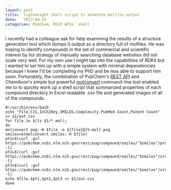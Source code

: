 ```yaml
---
layout: post
title:  lightweight shell script to annotate molfile output 
date:   2017-04-25
categories: PubChem, REST APIs, shell
---
```


I recently had a colleague ask for help examining the results of a structure
generation tool which dumps it output as a directory full of molfiles. He was
hoping to identify compounds in the set of commercial and scientific interest by
his strategy of manually searching database websites did not scale very well.
For my own use I might tap into the capabilities of RDKit but I wanted to set
him up with a simple system with minimal dependencies because I knew I'd be
completing my PhD and be less able to support him soon. Fortunately, the
combination of PubChem's [REST
                          API](https://pubchem.ncbi.nlm.nih.gov/pug_rest/PUG_REST.html) and ChemAxon's
simple but powerful [molconvert](https://docs.chemaxon.com/display/docs/Molecule+File+Conversion+with+MolConverter) command-line tool enabled me to to quickly
work up a shell script that summarized properties of each compound directory in
Excel readable .csv file and generated images of all of the compounds. 

```
#!/usr/bin/env/bash
echo "File,CIS,InChIKey,SMILES,Complexity,PubMed Count,Patent Count" >> $1/out.csv
for file in $(ls $1/*.mol); 
do
molconvert png:-H $file -o ${file[@]%.mol}.png
smiles=$(molconvert smiles:-H $file)
pt1=$(curl -gsf https://pubchem.ncbi.nlm.nih.gov/rest/pug/compound/smiles/"$smiles"/property/InChIKey,CanonicalSMILES,Complexity/csv|tail -1)
pt2=$(curl -gsf https://pubchem.ncbi.nlm.nih.gov/rest/pug/compound/smiles/"$smiles"/xrefs/PubMedID/txt|wc -l)
pt3=$(curl -gsf https://pubchem.ncbi.nlm.nih.gov/rest/pug/compound/smiles/"$smiles"/xrefs/PatentID/txt|wc -l)
echo $file,$pt1,$pt2,$pt3 >> $1/out.csv
done
```
